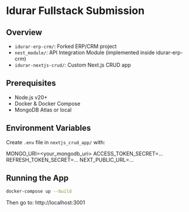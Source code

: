 # Idurar Fullstack Submission

## Overview

- `idurar-erp-crm/`: Forked ERP/CRM project
- `nest_module/`: API Integration Module (implemented inside idurar-erp-crm)
- `idurar-nextjs-crud/`: Custom Next.js CRUD app

## Prerequisites

- Node.js v20+
- Docker & Docker Compose
- MongoDB Atlas or local

## Environment Variables

Create `.env` file in `nextjs_crud_app/` with:

MONGO_URI=<your_mongodb_uri>
ACCESS_TOKEN_SECRET=...
REFRESH_TOKEN_SECRET=...
NEXT_PUBLIC_URL=...


## Running the App

```bash
docker-compose up --build
```

Then go to: http://localhost:3001